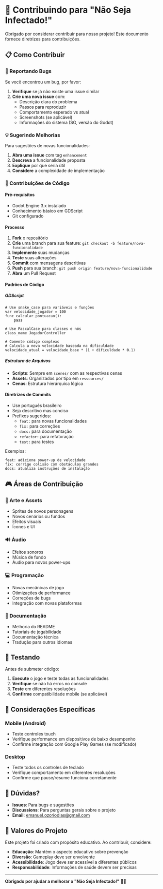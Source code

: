# 🤝 Contribuindo para "Não Seja Infectado!"

Obrigado por considerar contribuir para nosso projeto! Este documento fornece diretrizes para contribuições.

## 📋 Como Contribuir

### 🐛 Reportando Bugs

Se você encontrou um bug, por favor:

1. **Verifique** se já não existe uma issue similar
2. **Crie uma nova issue** com:
   - Descrição clara do problema
   - Passos para reproduzir
   - Comportamento esperado vs atual
   - Screenshots (se aplicável)
   - Informações do sistema (SO, versão do Godot)

### 💡 Sugerindo Melhorias

Para sugestões de novas funcionalidades:

1. **Abra uma issue** com tag `enhancement`
2. **Descreva** a funcionalidade proposta
3. **Explique** por que seria útil
4. **Considere** a complexidade de implementação

### 🔧 Contribuições de Código

#### Pré-requisitos
- Godot Engine 3.x instalado
- Conhecimento básico em GDScript
- Git configurado

#### Processo
1. **Fork** o repositório
2. **Crie** uma branch para sua feature: `git checkout -b feature/nova-funcionalidade`
3. **Implemente** suas mudanças
4. **Teste** suas alterações
5. **Commit** com mensagens descritivas
6. **Push** para sua branch: `git push origin feature/nova-funcionalidade`
7. **Abra** um Pull Request

#### Padrões de Código

##### GDScript
```gdscript
# Use snake_case para variáveis e funções
var velocidade_jogador = 100
func calcular_pontuacao():
    pass

# Use PascalCase para classes e nós
class_name JogadorController

# Comente código complexo
# Calcula a nova velocidade baseada na dificuldade
velocidade_atual = velocidade_base * (1 + dificuldade * 0.1)
```

##### Estrutura de Arquivos
- **Scripts**: Sempre em `scenes/` com as respectivas cenas
- **Assets**: Organizados por tipo em `ressources/`
- **Cenas**: Estrutura hierárquica lógica

#### Diretrizes de Commits
- Use português brasileiro
- Seja descritivo mas conciso
- Prefixos sugeridos:
  - `feat:` para novas funcionalidades
  - `fix:` para correções
  - `docs:` para documentação
  - `refactor:` para refatoração
  - `test:` para testes

Exemplos:
```
feat: adiciona power-up de velocidade
fix: corrige colisão com obstáculos grandes
docs: atualiza instruções de instalação
```

## 🎮 Áreas de Contribuição

### 🎨 Arte e Assets
- Sprites de novos personagens
- Novos cenários ou fundos
- Efeitos visuais
- Ícones e UI

### 🔊 Áudio
- Efeitos sonoros
- Música de fundo
- Áudio para novos power-ups

### 💻 Programação
- Novas mecânicas de jogo
- Otimizações de performance
- Correções de bugs
- Integração com novas plataformas

### 📖 Documentação
- Melhoria do README
- Tutoriais de jogabilidade
- Documentação técnica
- Tradução para outros idiomas

## 🧪 Testando

Antes de submeter código:

1. **Execute** o jogo e teste todas as funcionalidades
2. **Verifique** se não há erros no console
3. **Teste** em diferentes resoluções
4. **Confirme** compatibilidade mobile (se aplicável)

## 📱 Considerações Específicas

### Mobile (Android)
- Teste controles touch
- Verifique performance em dispositivos de baixo desempenho
- Confirme integração com Google Play Games (se modificado)

### Desktop
- Teste todos os controles de teclado
- Verifique comportamento em diferentes resoluções
- Confirme que pause/resume funciona corretamente

## 🤔 Dúvidas?

- **Issues**: Para bugs e sugestões
- **Discussions**: Para perguntas gerais sobre o projeto
- **Email**: [emanuel.ozoriodias@gmail.com](mailto:emanuel.ozoriodias@gmail.com)

## 🎯 Valores do Projeto

Este projeto foi criado com propósito educativo. Ao contribuir, considere:

- **Educação**: Mantém o aspecto educativo sobre prevenção
- **Diversão**: Gameplay deve ser envolvente
- **Acessibilidade**: Jogo deve ser acessível a diferentes públicos
- **Responsabilidade**: Informações de saúde devem ser precisas

---

**Obrigado por ajudar a melhorar o "Não Seja Infectado!"** 🦠💙
